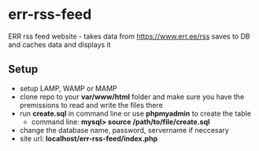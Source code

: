 # err-rss-feed
ERR rss feed website - takes data from https://www.err.ee/rss saves to DB and caches data and displays it

## Setup
* setup LAMP, WAMP or MAMP
* clone repo to your **var/www/html** folder and make sure you have the premissions to read and write the files there
* run **create.sql** in command line or use **phpmyadmin** to create the table
  * command line: **mysql> source /path/to/file/create.sql**
* change the database name, password, servername if neccesary
* site url: **localhost/err-rss-feed/index.php**

